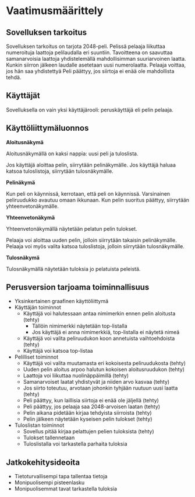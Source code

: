 # Vaatimusmäärittely

## Sovelluksen tarkoitus

Sovelluksen tarkoitus on tarjota 2048-peli. Pelissä pelaaja liikuttaa numeroituja laattoja pelilaudalla eri suuntiin. Tavoitteena on saavuttaa samanarvoisia laattoja yhdistelemällä mahdollisimman suuriarvoinen laatta. Kunkin siirron jälkeen laudalle asetetaan uusi numerolaatta. Pelaaja voittaa, jos hän saa yhdistettyä Peli päättyy, jos siirtoja ei enää ole mahdollista tehdä.

## Käyttäjät

Sovelluksella on vain yksi käyttäjärooli: peruskäyttäjä eli pelin pelaaja.

## Käyttöliittymäluonnos

**Aloitusnäkymä**

Aloitusnäkymällä on kaksi nappia: uusi peli ja tuloslista.

Jos käyttäjä aloittaa pelin, siirrytään pelinäkymälle. Jos käyttäjä haluaa katsoa tuloslistoja, siirrytään tulosnäkymälle.

**Pelinäkymä**

Kun peli on käynnissä, kerrotaan, että peli on käynnissä. Varsinainen peliruudukko avautuu omaan ikkunaan. Kun pelin suoritus päättyy, siirrytään yhteenvetonäkymälle.

**Yhteenvetonäkymä**

Yhteenvetonäkymällä näytetään pelatun pelin tulokset.

Pelaaja voi aloittaa uuden pelin, jolloin siirrytään takaisin pelinäkymälle. Pelaaja voi myös valita katsoa tuloslistoja, jolloin siirrytään tulosnäkymälle.

**Tulosnäkymä**

Tulosnäkymällä näytetään tuloksia jo pelatuista peleistä.


## Perusversion tarjoama toiminnallisuus
* Yksinkertainen graafinen käyttöliittymä
* Käyttäjän toiminnot
    * Käyttäjä voi halutessaan antaa nimimerkin ennen pelin aloitusta (tehty)
        * Tällöin nimimerkki näytetään top-listalla
        * Jos käyttäjä ei anna nimimerkkiä, top-listalla ei näytetä nimeä
    * Käyttäjä voi valita peliruudukon koon annetuista vaihtoehdoista (tehty)
    * Käyttäjä voi katsoa top-listaa
* Pelilliset toiminnot
    * Käyttäjä voi valita muutamasta eri kokoisesta peliruudukosta (tehty)
    * Uuden pelin aloitus arpoo halutun kokoisen aloitusruudukon (tehty)
    * Laattoja voi liikuttaa nuolinäppäimillä (tehty)
    * Samanarvoiset laatat yhdistyvät ja niiden arvo kasvaa (tehty)
    * Jos siirto toteutuu, arvotaan johonkin tyhjään ruutuun uusi laatta (tehty)
    * Peli päättyy, kun laillisia siirtoja ei enää ole jäljellä (tehty)
    * Peli päättyy, jos pelaaja saa 2048-arvoisen laatan (tehty)
    * Pelin aikana pidetään kirjaa tehdyista siirroista (tehty)
    * Pelin jälkeen näytetään kyseisen pelin tulokset (tehty)
* Tuloslistan toiminnot
    * Sovellus pitää kirjaa pelattujen pelien tuloksista (tehty)
    * Tulokset tallennetaan
    * Tuloslistalla voi tarkastella parhaita tuloksia

## Jatkokehitysideoita
* Tietoturvallisempi tapa tallentaa tietoja
* Monipuolisempi pisteenlasku
* Monipuolisemmat tavat tarkastella tuloksia